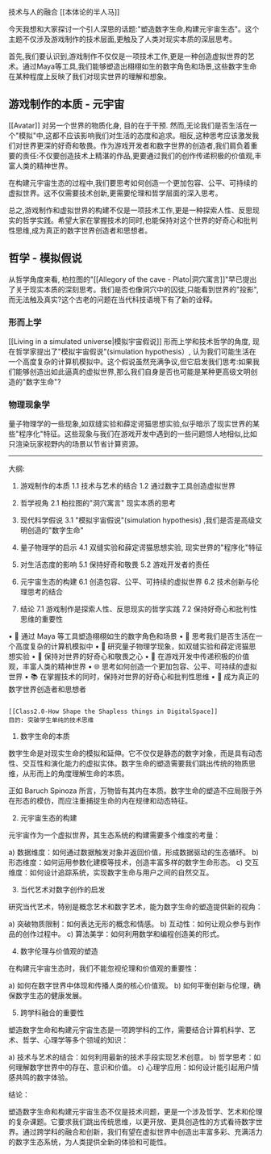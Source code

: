 
技术与人的融合 [[本体论的半人马]]

今天我想和大家探讨一个引人深思的话题:"塑造数字生命,构建元宇宙生态"。这个主题不仅涉及游戏制作的技术层面,更触及了人类对现实本质的深层思考。

首先,我们要认识到,游戏制作不仅仅是一项技术工作,更是一种创造虚拟世界的艺术。通过Maya等工具,我们能够塑造出栩栩如生的数字角色和场景,这些数字生命在某种程度上反映了我们对现实世界的理解和想象。

## 游戏制作的本质 - 元宇宙



[[Avatar]] 对另一个世界的物质化身,  目的在于干预. 
然而,无论我们是否生活在一个"模拟"中,这都不应该影响我们对生活的态度和追求。相反,这种思考应该激发我们对世界更深的好奇和敬畏。作为游戏开发者和数字世界的创造者,我们肩负着重要的责任:不仅要创造技术上精湛的作品,更要通过我们的创作传递积极的价值观,丰富人类的精神世界。

在构建元宇宙生态的过程中,我们要思考如何创造一个更加包容、公平、可持续的虚拟世界。这不仅需要技术创新,更需要伦理和哲学层面的深入思考。

总之,游戏制作和虚拟世界的构建不仅是一项技术工作,更是一种探索人性、反思现实的哲学实践。希望大家在掌握技术的同时,也能保持对这个世界的好奇心和批判性思维,成为真正的数字世界创造者和思想者。


## 哲学 - 模拟假说

从哲学角度来看, 柏拉图的"[[Allegory of the cave - Plato|洞穴寓言]]"早已提出了关于现实本质的深刻思考。我们是否也像洞穴中的囚徒,只能看到世界的"投影",而无法触及真实?这个古老的问题在当代科技语境下有了新的诠释。

### 形而上学

 [[Living in a simulated universe|模拟宇宙假说]]
形而上学和技术哲学的角度, 现在哲学家提出了"模拟宇宙假说"(simulation hypothesis）, 认为我们可能生活在一个高度复杂的计算机模拟中。这个假说虽然充满争议,但它启发我们思考:如果我们能够创造出如此逼真的虚拟世界,那么我们自身是否也可能是某种更高级文明创造的"数字生命"? 

### 物理现象学

量子物理学的一些现象,如双缝实验和薛定谔猫思想实验,似乎暗示了现实世界的某些"程序化"特征。这些现象与我们在游戏开发中遇到的一些问题惊人地相似,比如只渲染玩家视野内的场景以节省计算资源。

---

大纲:

1. 游戏制作的本质
   1.1 技术与艺术的结合
   1.2 通过数字工具创造虚拟世界

2. 哲学视角
   2.1 柏拉图的"洞穴寓言" 现实本质的思考

3. 现代科学假说
   3.1 "模拟宇宙假说"(simulation hypothesis) ,我们是否是高级文明创造的"数字生命"

4. 量子物理学的启示
   4.1 双缝实验和薛定谔猫思想实验, 现实世界的"程序化"特征

5. 对生活态度的影响
   5.1 保持好奇和敬畏
   5.2 游戏开发者的责任

6. 元宇宙生态的构建
   6.1 创造包容、公平、可持续的虚拟世界
   6.2 技术创新与伦理思考的结合

7. 结论
   7.1 游戏制作是探索人性、反思现实的哲学实践
   7.2 保持好奇心和批判性思维的重要性

• 🎨 通过 Maya 等工具塑造栩栩如生的数字角色和场景
• 🤔 思考我们是否生活在一个高度复杂的计算机模拟中
• 🔬 研究量子物理学现象，如双缝实验和薛定谔猫思想实验
• 🌟 保持对世界的好奇心和敬畏之心
• 🌈 在游戏开发中传递积极的价值观，丰富人类的精神世界
• 🌐 思考如何创造一个更加包容、公平、可持续的虚拟世界
• 📚 在掌握技术的同时，保持对世界的好奇心和批判性思维
• 🧠 成为真正的数字世界创造者和思想者


```

[[Class2.0-How Shape the Shapless things in DigitalSpace]]
目的: 突破学生单纯的技术思维

```

1. 数字生命的本质

数字生命是对现实生命的模拟和延伸。它不仅仅是静态的数字对象，而是具有动态性、交互性和演化能力的虚拟实体。数字生命的塑造需要我们跳出传统的物质思维，从形而上的角度理解生命的本质。

正如 Baruch Spinoza 所言，万物皆有其内在本质。数字生命的塑造不应局限于外在形态的模仿，而应注重捕捉生命的内在规律和动态特征。

2. 元宇宙生态的构建

元宇宙作为一个虚拟世界，其生态系统的构建需要多个维度的考量：

a) 数据维度：如何通过数据触发对象并返回价值，形成数据驱动的生态循环。
b) 形态维度：如何运用参数化建模等技术，创造丰富多样的数字生命形态。
c) 交互维度：如何设计追踪系统，实现数字生命与用户之间的自然交互。

3. 当代艺术对数字创作的启发

研究当代艺术，特别是概念艺术和数字艺术，能为数字生命的塑造提供新的视角：

a) 突破物质限制：如何表达无形的概念和情感。
b) 互动性：如何让观众参与到作品的创作过程中。
c) 算法美学：如何利用数学和编程创造美的形式。

4. 数字伦理与价值观的塑造

在构建元宇宙生态时，我们不能忽视伦理和价值观的重要性：

a) 如何在数字世界中体现和传播人类的核心价值观。
b) 如何平衡创新与伦理，确保数字生态的健康发展。

5. 跨学科融合的重要性

塑造数字生命和构建元宇宙生态是一项跨学科的工作，需要结合计算机科学、艺术、哲学、心理学等多个领域的知识：

a) 技术与艺术的结合：如何利用最新的技术手段实现艺术创意。
b) 哲学思考：如何理解数字世界中的存在、意识和价值。
c) 心理学应用：如何设计能引起用户情感共鸣的数字体验。

结论：

塑造数字生命和构建元宇宙生态不仅是技术问题，更是一个涉及哲学、艺术和伦理的复杂课题。它要求我们跳出传统思维，以更开放、更具创造性的方式看待数字世界。通过跨学科的融合和创新，我们有望在虚拟世界中创造出丰富多彩、充满活力的数字生态系统，为人类提供全新的体验和可能性。

